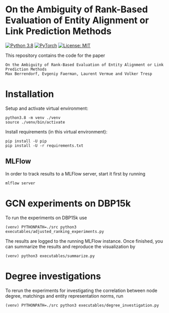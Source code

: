 # On the Ambiguity of Rank-Based Evaluation of Entity Alignment or Link Prediction Methods

[![Python 3.8](https://img.shields.io/badge/Python-3.8-2d618c?logo=python)](https://docs.python.org/3.8/)
[![PyTorch](https://img.shields.io/badge/Made%20with-PyTorch-ee4c2c?logo=pytorch)](https://pytorch.org/docs/stable/index.html)
[![License: MIT](https://img.shields.io/badge/License-MIT-green.svg)](https://opensource.org/licenses/MIT)

This repository contains the code for the paper
```
On the Ambiguity of Rank-Based Evaluation of Entity Alignment or Link Prediction Methods
Max Berrendorf, Evgeniy Faerman, Laurent Vermue and Volker Tresp
```

# Installation
Setup and activate virtual environment:
```shell script
python3.8 -m venv ./venv
source ./venv/bin/activate
```

Install requirements (in this virtual environment):
```shell script
pip install -U pip
pip install -U -r requirements.txt
```

## MLFlow
In order to track results to a MLFlow server, start it first by running
```shell script
mlflow server
```

# GCN experiments on DBP15k
To run the experiments on DBP15k use
```shell script
(venv) PYTHONPATH=./src python3 executables/adjusted_ranking_experiments.py
```
The results are logged to the running MLFlow instance.
Once finished, you can summarize the results and reproduce the visualization by
```shell script
(venv) python3 executables/summarize.py
```

# Degree investigations
To rerun the experiments for investigating the correlation between node degree, matchings 
and entity representation norms, run
```shell script
(venv) PYTHONPATH=./src python3 executables/degree_investigation.py
```